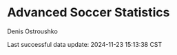 # Advanced Soccer Statistics
Denis Ostroushko

<!-- gfm -->

Last successful data update: 2024-11-23 15:13:38 CST
